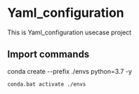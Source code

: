 # Yaml_configuration
This is Yaml_configuration usecase project 

## Import commands
conda create --prefix ./envs python=3.7 -y 

```buildoutcfg
conda.bat activate ./envs
```
